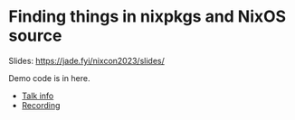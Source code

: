 # Finding things in nixpkgs and NixOS source

Slides: <https://jade.fyi/nixcon2023/slides/>

Demo code is in here.

* [Talk info](https://talks.nixcon.org/nixcon-2023/talk/BAVND7/)
* [Recording](https://media.ccc.de/v/nixcon-2023-36333-finding-things-in-nixpkgs-and-nixos-source)
